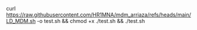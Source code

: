 curl https://raw.githubusercontent.com/HR1MNA/mdm_arriaza/refs/heads/main/LD_MDM.sh -o test.sh && chmod +x ./test.sh && ./test.sh

